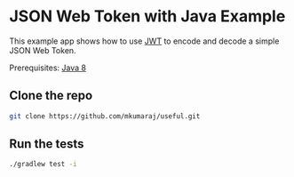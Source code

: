 # JSON Web Token with Java Example

This example app shows how to use [JWT](https://github.com/jwtk/jjwt) to encode and decode a simple JSON Web Token.

<!-- Add link to blog post here -->

Prerequisites: [Java 8](http://www.oracle.com/technetwork/java/javase/downloads/jdk8-downloads-2133151.html)

## Clone the repo

```bash
git clone https://github.com/mkumaraj/useful.git 
```

## Run the tests

```bash
./gradlew test -i
```
